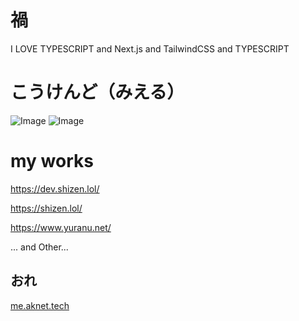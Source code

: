 # 禍

I LOVE TYPESCRIPT and Next.js and TailwindCSS and TYPESCRIPT

# こうけんど（みえる）

![Image](https://github-readme-stats.vercel.app/api?username=akikaki-bot&count_private=true)
![Image](https://github-readme-stats.vercel.app/api/top-langs/?username=akikaki-bot&layout=compact)

# my works

https://dev.shizen.lol/

https://shizen.lol/

https://www.yuranu.net/

... and Other...

## おれ
[me.aknet.tech](https://me.aknet.tech)

<!---

どうも！これを見ている方！
私のこともっと知りたい？知りたいでしょ？知りたいよね？
そうだね！じゃあなにする？
https://twitter.com/tensai_akikaki
↑ついったーだよ！よかったら！

--->
